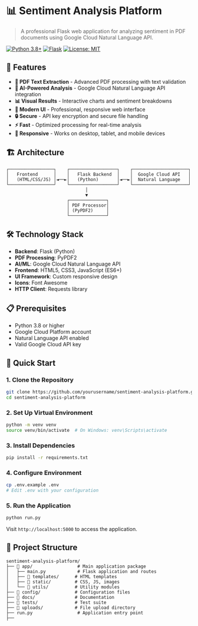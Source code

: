 # 📊 Sentiment Analysis Platform

> A professional Flask web application for analyzing sentiment in PDF documents using Google Cloud Natural Language API.

[![Python 3.8+](https://img.shields.io/badge/python-3.8+-blue.svg)](https://www.python.org/downloads/)
[![Flask](https://img.shields.io/badge/flask-2.3.3-green.svg)](https://flask.palletsprojects.com/)
[![License: MIT](https://img.shields.io/badge/License-MIT-yellow.svg)](https://opensource.org/licenses/MIT)

## 🚀 Features

- **📄 PDF Text Extraction** - Advanced PDF processing with text validation
- **🧠 AI-Powered Analysis** - Google Cloud Natural Language API integration
- **📊 Visual Results** - Interactive charts and sentiment breakdowns
- **🎨 Modern UI** - Professional, responsive web interface
- **🔒 Secure** - API key encryption and secure file handling
- **⚡ Fast** - Optimized processing for real-time analysis
- **📱 Responsive** - Works on desktop, tablet, and mobile devices

## 🏗️ Architecture

```
┌─────────────────┐    ┌──────────────────┐    ┌─────────────────────┐
│   Frontend      │    │   Flask Backend  │    │  Google Cloud API   │
│   (HTML/CSS/JS) │◄──►│   (Python)       │◄──►│  Natural Language   │
└─────────────────┘    └──────────────────┘    └─────────────────────┘
                              │
                              ▼
                       ┌──────────────┐
                       │ PDF Processor│
                       │ (PyPDF2)     │
                       └──────────────┘
```

## 🛠️ Technology Stack

- **Backend**: Flask (Python)
- **PDF Processing**: PyPDF2
- **AI/ML**: Google Cloud Natural Language API
- **Frontend**: HTML5, CSS3, JavaScript (ES6+)
- **UI Framework**: Custom responsive design
- **Icons**: Font Awesome
- **HTTP Client**: Requests library

## 📋 Prerequisites

- Python 3.8 or higher
- Google Cloud Platform account
- Natural Language API enabled
- Valid Google Cloud API key

## 🚀 Quick Start

### 1. Clone the Repository
```bash
git clone https://github.com/yourusername/sentiment-analysis-platform.git
cd sentiment-analysis-platform
```

### 2. Set Up Virtual Environment
```bash
python -m venv venv
source venv/bin/activate  # On Windows: venv\Scripts\activate
```

### 3. Install Dependencies
```bash
pip install -r requirements.txt
```

### 4. Configure Environment
```bash
cp .env.example .env
# Edit .env with your configuration
```

### 5. Run the Application
```bash
python run.py
```

Visit `http://localhost:5000` to access the application.

## 📁 Project Structure

```
sentiment-analysis-platform/
├── 📁 app/                 # Main application package
│   ├── main.py            # Flask application and routes
│   ├── 📁 templates/      # HTML templates
│   ├── 📁 static/         # CSS, JS, images
│   └── 📁 utils/          # Utility modules
├── 📁 config/             # Configuration files
├── 📁 docs/               # Documentation
├── 📁 tests/              # Test suite
├── 📁 uploads/            # File upload directory
├── run.py                 # Application entry point
├──